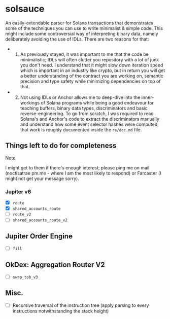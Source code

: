 # solsauce

An easily-extendable parser for Solana transactions that demonstrates some of the techniques you can use to write minimalist & simple code. This might include some controversial way of interpreting binary data, namely deliberately avoiding the use of IDLs. There are two reasons for that:

- 1) As previously stayed, it was important to me that the code be minimalistic; IDLs will
often clutter you repository with a lot of junk you don't need. I understand that it might slow down iteration speed which is important in an industry like crypto, but in return you will get a better understanding of the contract you are working on, semantic precision and type safety while minimizing dependencies on top of that.
- 2) Not using IDLs or Anchor allows me to deep-dive into the inner-workings of Solana programs while being a good endeavour for teaching buffers, binary data types, discriminators and basic reverse-engineering. To go from scratch, I was required to read Solana's and Anchor's code to extract the discriminators manually and understand how some event selector hashes were computed; that work is roughly documented inside the `re/doc.md` file.

## Things left to do for completeness

> [!NOTE]
> I might get to them if there's enough interest; please ping me on mail (noctisatrae <at> pm.me - where I am the most likely to respond) or Farcaster (I might not get your message sorry).

### Jupiter v6

- [X] `route`
- [X] `shared_accounts_route`
- [ ] `route_v2`
- [ ] `shared_accounts_route_v2`

## Jupiter Order Engine

- [ ] `fill`

## OkDex: Aggregation Router V2

- [ ] `swap_tob_v3`

## Misc.

- [ ] Recursive traversal of the instruction tree (apply parsing to every instructions notwithstanding the stack height)
